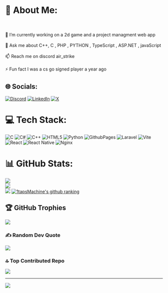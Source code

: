 

# 💫 About Me:
<br><br>    🔭 I’m currently working on a 2d game and a project managment web app<br><br>    💬 Ask me about C++, C , PHP , PYTHON , TypeScript , ASP.NET , javaScript<br><br>    📫 Reach me on discord air_strike<br><br>    ⚡ Fun fact I was a cs go signed player a year ago<br>


## 🌐 Socials:
[![Discord](https://img.shields.io/badge/Discord-%237289DA.svg?logo=discord&logoColor=white)](https://discord.gg/718529151681691699) [![LinkedIn](https://img.shields.io/badge/LinkedIn-%230077B5.svg?logo=linkedin&logoColor=white)](https://linkedin.com/in/aziz-sami-53ab46278) [![X](https://img.shields.io/badge/X-black.svg?logo=X&logoColor=white)](https://x.com/@10kFbi) 

# 💻 Tech Stack:
![C](https://img.shields.io/badge/c-%2300599C.svg?style=for-the-badge&logo=c&logoColor=white) ![C#](https://img.shields.io/badge/c%23-%23239120.svg?style=for-the-badge&logo=csharp&logoColor=white) ![C++](https://img.shields.io/badge/c++-%2300599C.svg?style=for-the-badge&logo=c%2B%2B&logoColor=white) ![HTML5](https://img.shields.io/badge/html5-%23E34F26.svg?style=for-the-badge&logo=html5&logoColor=white) ![Python](https://img.shields.io/badge/python-3670A0?style=for-the-badge&logo=python&logoColor=ffdd54) ![GithubPages](https://img.shields.io/badge/github%20pages-121013?style=for-the-badge&logo=github&logoColor=white) ![Laravel](https://img.shields.io/badge/laravel-%23FF2D20.svg?style=for-the-badge&logo=laravel&logoColor=white) ![Vite](https://img.shields.io/badge/vite-%23646CFF.svg?style=for-the-badge&logo=vite&logoColor=white) ![React](https://img.shields.io/badge/react-%2320232a.svg?style=for-the-badge&logo=react&logoColor=%2361DAFB) ![React Native](https://img.shields.io/badge/react_native-%2320232a.svg?style=for-the-badge&logo=react&logoColor=%2361DAFB) ![Nginx](https://img.shields.io/badge/nginx-%23009639.svg?style=for-the-badge&logo=nginx&logoColor=white)
# 📊 GitHub Stats:
![](https://github-readme-stats.vercel.app/api?username=1tapsMachine&theme=dark&hide_border=false&include_all_commits=false&count_private=true)<br/>
![](https://github-readme-streak-stats.herokuapp.com/?user=1tapsMachine&theme=dark&hide_border=false)<br/>
![](https://github-readme-stats.vercel.app/api/top-langs/?username=1tapsMachine&theme=dark&hide_border=false&include_all_commits=false&count_private=true&layout=compact)
[![1tapsMachine's github ranking](https://github-readme-ranking.vercel.app/api/rank?username=1tapsMachine&country_code=Morocco)](https://github.com/1tapsMachine/github-readme-ranking)

## 🏆 GitHub Trophies
![](https://github-profile-trophy.vercel.app/?username=1tapsMachine&theme=monokai&no-frame=false&no-bg=false&margin-w=4)

### ✍️ Random Dev Quote
![](https://quotes-github-readme.vercel.app/api?type=vetical&theme=radical)

### 🔝 Top Contributed Repo
![](https://github-contributor-stats.vercel.app/api?username=1tapsMachine&limit=5&theme=dark&combine_all_yearly_contributions=true)

---
[![](https://visitcount.itsvg.in/api?id=1tapsMachine&icon=0&color=0)](https://visitcount.itsvg.in)

<!-- Proudly created with GPRM ( https://gprm.itsvg.in ) -->
